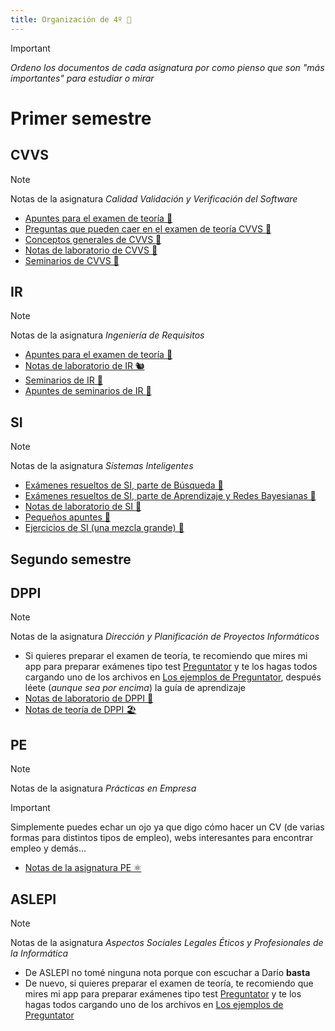 ```yaml
---
title: Organización de 4º 🦍
---
```

>[!Important]
>*Ordeno los documentos de cada asignatura por como pienso que son "más importantes" para estudiar o mirar*


# Primer semestre
## CVVS


>[!Note]
>Notas de la asignatura *Calidad Validación y Verificación del Software*

- [Apuntes para el examen de teoría 🧄](/docs/4%20Curso/CVVS/apuntes_examen_teoria_cvvs.md)
- [Preguntas que pueden caer en el examen de teoría CVVS 🍓](/docs/4%20Curso/CVVS/preguntas_examen_cvvs.md)
- [Conceptos generales de CVVS 🛫](/docs/4%20Curso/CVVS/conceptos_generales.md)
- [Notas de laboratorio de CVVS 🦺](/docs/4%20Curso/CVVS/notas_lab_cvvs.md)
- [Seminarios de CVVS 🥐](/docs/4%20Curso/CVVS/seminarios_cvvs.md)

## IR


>[!Note]
>Notas de la asignatura *Ingeniería de Requisitos*

- [Apuntes para el examen de teoría 🎷](/docs/4%20Curso/IR/apuntes_examen_teoria_ir.md)
- [Notas de laboratorio de IR 🐿️](/docs/4%20Curso/IR/notas_de_lab_de_ir.md)
- [Seminarios de IR 🍙](/docs/4%20Curso/IR/seminarios_ir.md)
- [Apuntes de seminarios de IR 🐸](/docs/4%20Curso/IR/apuntes_de_seminario_ir.md)

## SI

>[!Note]
>Notas de la asignatura *Sistemas Inteligentes*

- [Exámenes resueltos de SI, parte de Búsqueda 👔](/docs/4%20Curso/SI/examenes_resueltos_si_busqueda.md)
- [Exámenes resueltos de SI, parte de Aprendizaje y Redes Bayesianas 🐞](/docs/4%20Curso/SI/examenes_resueltos_si_aprendizaje_y_redes.md)
- [Notas de laboratorio de SI 🧊](/docs/4%20Curso/SI/notas_lab_si.md)
- [Pequeños apuntes 🧤](/docs/4%20Curso/SI/pequeños_apuntes_particulares.md)
- [Ejercicios de SI (una mezcla grande) 🚕](/docs/4%20Curso/SI/ejercicios_si.md)

## Segundo semestre

## DPPI

>[!Note]
>Notas de la asignatura *Dirección y Planificación de Proyectos Informáticos*

- Si quieres preparar el examen de teoría, te recomiendo que mires mi app para preparar exámenes tipo test [Preguntator](https://preguntator.netlify.app/) y te los hagas todos cargando uno de los archivos en [Los ejemplos de Preguntator](https://github.com/gitblanc/Preguntator/tree/main/examples/DPPI), después léete (*aunque sea por encima*) la guía de aprendizaje
- [Notas de laboratorio de DPPI 🌃](/docs/4%20Curso/DPPI/notas_de_lab_dppi.md)
- [Notas de teoría de DPPI 🏖️](/docs/4%20Curso/DPPI/notas_de_teoria_dppi.md)

## PE

>[!Note]
>Notas de la asignatura *Prácticas en Empresa*

>[!Important]
>Simplemente puedes echar un ojo ya que digo cómo hacer un CV (de varias formas para distintos tipos de empleo), webs interesantes para encontrar empleo y demás...

- [Notas de la asignatura PE ⚛️](/docs/4%20Curso/PE/notas_de_charlas_sobre_empresas_y_trabajo.md)
## ASLEPI

>[!Note]
>Notas de la asignatura *Aspectos Sociales Legales Éticos y Profesionales de la Informática*

- De ASLEPI no tomé ninguna nota porque con escuchar a Darío **basta**
- De nuevo, si quieres preparar el examen de teoría, te recomiendo que mires mi app para preparar exámenes tipo test [Preguntator](https://preguntator.netlify.app/) y te los hagas todos cargando uno de los archivos en [Los ejemplos de Preguntator](https://github.com/gitblanc/Preguntator/tree/main/examples/ASLEPI)

